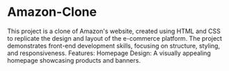 # Amazon-Clone
This project is a clone of Amazon's website, created using HTML and CSS to replicate the design and layout of the e-commerce platform. The project demonstrates front-end development skills, focusing on structure, styling, and responsiveness.  Features: Homepage Design: A visually appealing homepage showcasing products and banners. 
